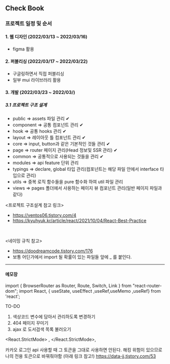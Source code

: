## Check Book

### 프로젝트 일정 및 순서

#### 1. 웹 디자인 (2022/03/13 ~ 2022/03/16)
- figma 활용

#### 2. 퍼블리싱 (2022/03/17 ~ 2022/03/22)
- 구글링하면서 직접 퍼블리싱 
- 일부 mui 라이브러리 활용

#### 3. 개발 (2022/03/23 ~ 2022/03/)
##### 3.1 프로젝트 구조 설계 
- public => assets 파일 관리 ✔
- component  => 공통 컴포넌트 관리 ✔   
- hook => 공통 hooks 관리 ✔  
- layout => 레이아웃 틀 컴포넌트 관리 ✔
- core => input, button과 같은 기본적인 것들 관리 ✔
- page  => router 페이지 관리(Head 정보및 SSR 관리) ✔
- common  => 공통적으로 사용되는 것들을 관리 ✔
- modules => api feature 단위 관리
- typings => declare, global 타입 관리(컴포넌트는 해당 파일 안에서 interface 타입으로 관리)
- utils => 중복 로직 함수들을 pure 함수화 하여 util 파일 관리
- views => pages 폴더에서 사용하는 페이지 뷰 컴포넌트 관리(일반 페이지 파일과 같다)



<프로젝트 구조설계 참고 링크>
- https://ventos06.tistory.com/4
- https://kyuhyuk.kr/article/react/2021/10/04/React-Best-Practice
</br>

<네이밍 규칙 참고>
- https://doodreamcode.tistory.com/176
- 보통 어딘가에서 import 될 확률이 있는 파일들 앞에 _ 를 붙인다.


-------------------------------------------
#### 메모장
import { BrowserRouter as Router, Route, Switch, Link } from "react-router-dom"; 
import React, { useState, useEffect ,useRef,useMemo ,useRef} from 'react';

TO-DO
1. 색상코드 변수에 담아서 관리하도록 변경하기
2. 404 페이지 꾸미기
3. ajax 로 도서검색 목록 불러오기


<React.StrictMode>
<App />,
</React.StrictMode>,

카카오 로그인 api 사용할 때 그 토큰을 그대로 사용하면 안된다.
해킹 위험이 있으므로 나의 전용 토큰으로 바꿔줘야함 (아래 링크 참고!)
https://data-jj.tistory.com/53

